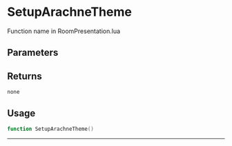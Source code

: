 # SetupArachneTheme
Function name in RoomPresentation.lua
## Parameters

## Returns
`none`
## Usage
```lua
function SetupArachneTheme()
```
---
